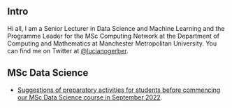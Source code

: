 ## Intro

Hi all, I am a Senior Lecturer in Data Science and Machine Learning and the Programme Leader for the MSc Computing Network at the Department of Computing and Mathematics at Manchester Metropolitan University. You can find me on Twitter at [@lucianogerber](https://twitter.com/lucianogerber).




## MSc Data Science

* [Suggestions of preparatory activities for students before commencing our MSc Data Science course in September 2022](./gerberl-msc-ds-prep-activities.md).
